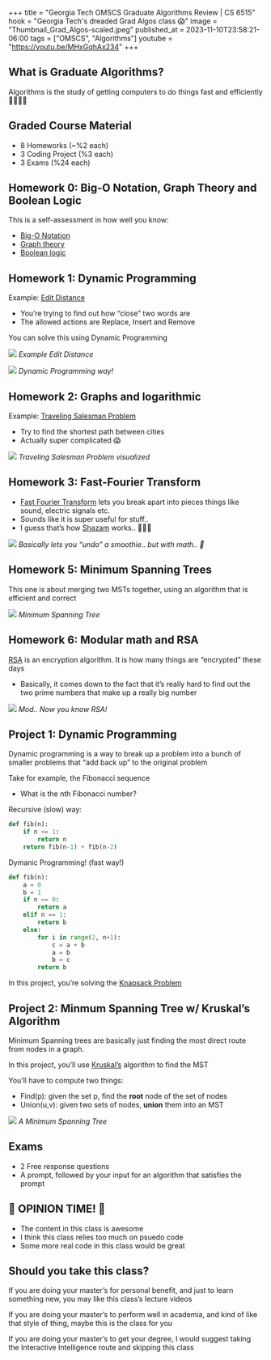 +++
title = "Georgia Tech OMSCS Graduate Algorithms Review | CS 6515"
hook = "Georgia Tech's dreaded Grad Algos class 😱"
image = "Thumbnail_Grad_Algos-scaled.jpeg"
published_at = 2023-11-10T23:58:21-06:00
tags = ["OMSCS", "Algorithms"]
youtube = "https://youtu.be/MHxGqhAx234"
+++

## What is Graduate Algorithms?

Algorithms is the study of getting computers to do things fast and efficiently 🏃🏻‍♂️🚀

## Graded Course Material

- 8 Homeworks (~%2 each)
- 3 Coding Project (%3 each)
- 3 Exams (%24 each)

## Homework 0: Big-O Notation, Graph Theory and Boolean Logic

This is a self-assessment in how well you know:

- [Big-O Notation](https://en.wikipedia.org/wiki/Big_O_notation)
- [Graph theory](https://en.wikipedia.org/wiki/Graph_theory)
- [Boolean logic](https://en.wikipedia.org/wiki/Boolean_algebra)

## Homework 1: Dynamic Programming

Example: [Edit Distance](https://en.wikipedia.org/wiki/Edit_distance)

- You’re trying to find out how “close” two words are
- The allowed actions are Replace, Insert and Remove

You can solve this using Dynamic Programming

![](./EditDistance.jpeg)
*Example Edit Distance*

![](./EditTable.jpeg)
*Dynamic Programming way!*

## Homework 2: Graphs and logarithmic

Example: [Traveling Salesman Problem](https://en.wikipedia.org/wiki/Travelling_salesman_problem)

- Try to find the shortest path between cities
- Actually super complicated 😱

![](TSP.gif)
*Traveling Salesman Problem visualized*

## Homework 3: Fast-Fourier Transform

- [Fast Fourier Transform](https://en.wikipedia.org/wiki/Fast_Fourier_transform) lets you break apart into pieces things like sound, electric signals etc.
- Sounds like it is super useful for stuff..
- I guess that’s how [Shazam](https://www.shazam.com/home) works.. 🤷🏻‍♂️

![](./Fast_Fourier_transform.jpeg)
*Basically lets you “undo” a smoothie.. but with math.. 🤯*

## Homework 5: Minimum Spanning Trees

This one is about merging two MSTs together, using an algorithm that is efficient and correct

![](./SpanningTree-edited.png)
*Minimum Spanning Tree*

## Homework 6: Modular math and RSA

[RSA](https://en.wikipedia.org/wiki/RSA_(cryptosystem)) is an encryption algorithm. It is how many things are “encrypted” these days
- Basically, it comes down to the fact that it’s really hard to find out the two prime numbers that make up a really big number

![](./Mod.png)
*Mod.. Now you know RSA!*

## Project 1: Dynamic Programming

Dynamic programming is a way to break up a problem into a bunch of smaller problems that “add back up” to the original problem

Take for example, the Fibonacci sequence

- What is the nth Fibonacci number?

Recursive (slow) way:

```python
def fib(n):
    if n <= 1:
        return n
    return fib(n-1) + fib(n-2)
```

Dymanic Programming! (fast way!)

```python
def fib(n):
    a = 0
    b = 1
    if n == 0:
        return a
    elif n == 1:
        return b
    else:
        for i in range(2, n+1):
            c = a + b
            a = b
            b = c
        return b
```

In this project, you’re solving the [Knapsack Problem](https://en.wikipedia.org/wiki/Knapsack_problem)

## Project 2: Minmum Spanning Tree w/ Kruskal’s Algorithm

Minimum Spanning trees are basically just finding the most direct route from nodes in a graph.

In this project, you’ll use [Kruskal’s](https://en.wikipedia.org/wiki/Kruskal%27s_algorithm) algorithm to find the MST

You’ll have to compute two things:

- Find(p): given the set p, find the **root** node of the set of nodes
- Union(u,v): given two sets of nodes, **union** them into an MST

![](./SpanningTree-edited%20(1).png)
*A Minimum Spanning Tree*

## Exams

- 2 Free response questions
- A prompt, followed by your input for an algorithm that satisfies the prompt

## 🚨 OPINION TIME! 🚨

- The content in this class is awesome
- I think this class relies too much on psuedo code
- Some more real code in this class would be great

## Should you take this class?

If you are doing your master’s for personal benefit, and just to learn something new, you may like this class’s lecture videos

If you are doing your master’s to perform well in academia, and kind of like that style of thing, maybe this is the class for you

If you are doing your master’s to get your degree, I would suggest taking the Interactive Intelligence route and skipping this class
